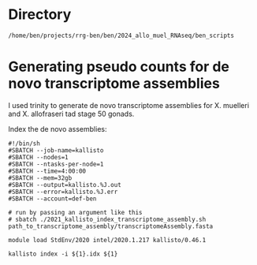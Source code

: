 # Directory
```
/home/ben/projects/rrg-ben/ben/2024_allo_muel_RNAseq/ben_scripts
```

# Generating pseudo counts for de novo transcriptome assemblies

I used trinity to generate de novo transcriptome assemblies for X. muelleri and X. allofraseri tad stage 50 gonads.

Index the de novo assemblies:
```
#!/bin/sh
#SBATCH --job-name=kallisto
#SBATCH --nodes=1
#SBATCH --ntasks-per-node=1
#SBATCH --time=4:00:00
#SBATCH --mem=32gb
#SBATCH --output=kallisto.%J.out
#SBATCH --error=kallisto.%J.err
#SBATCH --account=def-ben

# run by passing an argument like this
# sbatch ./2021_kallisto_index_transcriptome_assembly.sh path_to_transcriptome_assembly/transcriptomeAssembly.fasta

module load StdEnv/2020 intel/2020.1.217 kallisto/0.46.1

kallisto index -i ${1}.idx ${1}
```
